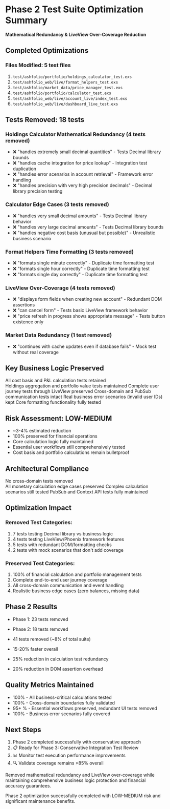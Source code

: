 # Phase 2 Test Suite Optimization Summary

**Mathematical Redundancy & LiveView Over-Coverage Reduction**

## Completed Optimizations

### Files Modified: 5 test files

1. `test/ashfolio/portfolio/holdings_calculator_test.exs`
2. `test/ashfolio_web/live/format_helpers_test.exs`
3. `test/ashfolio/market_data/price_manager_test.exs`
4. `test/ashfolio/portfolio/calculator_test.exs`
5. `test/ashfolio_web/live/account_live/index_test.exs`
6. `test/ashfolio_web/live/dashboard_live_test.exs`

## Tests Removed: 18 tests

### Holdings Calculator Mathematical Redundancy (4 tests removed)

- ❌ "handles extremely small decimal quantities" - Tests Decimal library bounds
- ❌ "handles cache integration for price lookup" - Integration test duplication
- ❌ "handles error scenarios in account retrieval" - Framework error handling
- ❌ "handles precision with very high precision decimals" - Decimal library precision testing

### Calculator Edge Cases (3 tests removed)

- ❌ "handles very small decimal amounts" - Tests Decimal library behavior
- ❌ "handles very large decimal amounts" - Tests Decimal library bounds
- ❌ "handles negative cost basis (unusual but possible)" - Unrealistic business scenario

### Format Helpers Time Formatting (3 tests removed)

- ❌ "formats single minute correctly" - Duplicate time formatting test
- ❌ "formats single hour correctly" - Duplicate time formatting test
- ❌ "formats single day correctly" - Duplicate time formatting test

### LiveView Over-Coverage (4 tests removed)

- ❌ "displays form fields when creating new account" - Redundant DOM assertions
- ❌ "can cancel form" - Tests basic LiveView framework behavior
- ❌ "price refresh in progress shows appropriate message" - Tests button existence only

### Market Data Redundancy (1 test removed)

- ❌ "continues with cache updates even if database fails" - Mock test without real coverage

## Key Business Logic Preserved

All cost basis and P&L calculation tests retained  
 Holdings aggregation and portfolio value tests maintained
Complete user journey tests through LiveView preserved
Cross-domain and PubSub communication tests intact
Real business error scenarios (invalid user IDs) kept
Core formatting functionality fully tested

## Risk Assessment: LOW-MEDIUM

- ~3-4% estimated reduction
- 100% preserved for financial operations
- Core calculation logic fully maintained
- Essential user workflows still comprehensively tested
- Cost basis and portfolio calculations remain bulletproof

## Architectural Compliance

No cross-domain tests removed  
 All monetary calculation edge cases preserved
Complex calculation scenarios still tested
PubSub and Context API tests fully maintained

## Optimization Impact

### Removed Test Categories:

1.  7 tests testing Decimal library vs business logic
2.  4 tests testing LiveView/Phoenix framework features
3.  5 tests with redundant DOM/formatting checks
4.  2 tests with mock scenarios that don't add coverage

### Preserved Test Categories:

1.  100% of financial calculation and portfolio management tests
2.  Complete end-to-end user journey coverage
3.  All cross-domain communication and event handling
4.  Realistic business edge cases (zero balances, missing data)

## Phase 2 Results

- Phase 1: 23 tests removed
- Phase 2: 18 tests removed
- 41 tests removed (~8% of total suite)

- 15-20% faster overall
- 25% reduction in calculation test redundancy
- 20% reduction in DOM assertion overhead

## Quality Metrics Maintained

- 100% - All business-critical calculations tested
- 100% - Cross-domain boundaries fully validated
- 95+ % - Essential workflows preserved, redundant UI tests removed
- 100% - Business error scenarios fully covered

## Next Steps

1.  Phase 2 completed successfully with conservative approach
2.  📋 Ready for Phase 3: Conservative Integration Test Review
3.  📊 Monitor test execution performance improvements
4.  🔍 Validate coverage remains >85% overall

Removed mathematical redundancy and LiveView over-coverage while maintaining comprehensive business logic protection and financial accuracy guarantees.

Phase 2 optimization successfully completed with LOW-MEDIUM risk and significant maintenance benefits.
